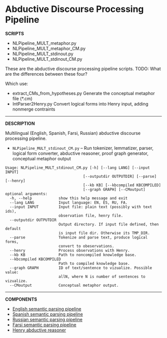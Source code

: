 Abductive Discourse Processing Pipeline
=======================================

**SCRIPTS**

- NLPipeline_MULT_metaphor.py
- NLPipeline_MULT_metaphor_CM.py
- NLPipeline_MULT_stdinout.py
- NLPipeline_MULT_stdinout_CM.py

These are the abductive discourse processing pipeline scripts.
TODO: What are the differences between these four?

Which use:
- extract_CMs_from_hypotheses.py
  Generate the conceptual metaphor file (*.cm)
- IntParser2Henry.py
  Convert logical forms into Henry input, adding nonmerge contraints

---

**DESCRIPTION**

Multilingual (English, Spanish, Farsi, Russian) abductive discourse
processing pipeline.

* `NLPipeline_MULT_stdinout_CM.py` – Run tokenizer, lemmatizer, parser,
logical form converter, abductive reasoner, proof graph generator,
conceptual metaphor output

```
Usage: NLPipeline_MULT_stdinout_CM.py [-h] [--lang LANG] [--input INPUT]
                                   [--outputdir OUTPUTDIR] [--parse] [--henry]
                                   [--kb KB] [--kbcompiled KBCOMPILED]
                                   [--graph GRAPH] [--CMoutput]
optional arguments:
  -h, --help            show this help message and exit
  --lang LANG           Input language: EN, ES, RU, FA.
  --input INPUT         Input file: plain text (possibly with text ids),
                        observation file, henry file.
  --outputdir OUTPUTDIR
                        Output directory. If input file defined, then default
                        is input file dir. Otherwise its TMP_DIR.
  --parse               Tokenize and parse text, produce logical forms,
                        convert to obeservations.
  --henry               Process observations with Henry.
  --kb KB               Path to noncompiled knowledge base.
  --kbcompiled KBCOMPILED
                        Path to compiled knowledge base.
  --graph GRAPH         ID of text/sentence to vizualize. Possible value:
                        allN, where N is number of sentences to vizualize.
  --CMoutput            Conceptual metaphor output.
```

---

**COMPONENTS**

* [English semantic parsing pipeline](https://github.com/metaphor-adp/Metaphor-ADP/tree/master/pipelines/English)
* [Spanish semantic parsing pipeline](https://github.com/metaphor-adp/Metaphor-ADP/tree/master/pipelines/Spanish)
* [Russian semantic parsing pipeline](https://github.com/metaphor-adp/Metaphor-ADP/tree/master/pipelines/Russian)
* [Farsi semantic parsing pipeline](https://github.com/metaphor-adp/Metaphor-ADP/tree/master/pipelines/Farsi)
* [Henry abductive reasoner](https://github.com/naoya-i/henry-n700)
